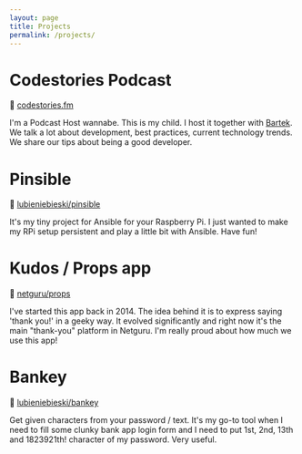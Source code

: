 ```yaml
---
layout: page
title: Projects
permalink: /projects/
---
```

# Codestories Podcast

:microphone: [codestories.fm](http://www.codestories.fm/)

I'm a Podcast Host wannabe. This is my child. I host it together with
[Bartek](https://twitter.com/bpranczke). We talk a lot about development, best
practices, current technology trends. We share our tips about being a good
developer.

# Pinsible

:nut_and_bolt: [lubieniebieski/pinsible](https://github.com/lubieniebieski/pinsible)

It's my tiny project for Ansible for your Raspberry Pi. I just wanted to make my RPi setup persistent and play a little bit with Ansible. Have fun!

# Kudos / Props app

:blue_heart: [netguru/props](https://github.com/netguru/props)

I've started this app back in 2014. The idea behind it is to express saying
'thank you!' in a geeky way. It evolved significantly and right now it's the
main "thank-you" platform in Netguru. I'm really proud about how much we use
this app!

# Bankey

:money_with_wings: [lubieniebieski/bankey](https://github.com/lubieniebieski/bankey)

Get given characters from your password / text. It's my go-to tool when I need
to fill some clunky bank app login form and I need to put 1st, 2nd, 13th and
1823921th! character of my password. Very useful.
